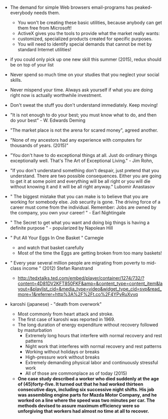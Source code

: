 - The demand for simple Web browsers email-programs has peaked-everybody needs them. 
  - You won't be creating these basic utilities, because anybody can get them free from Microsoft!
  - ActiveX gives you the tools to provide what the market really wants:
  - customized, specialized products created for specific purposes.
  - You will need to identify special demands that cannot be met by standard Internet utilities!

- if you could only pick up one new skill this summer (2015), redux should be on top of your list

- Never spend so much time on your studies that you neglect your social skills.
 
- Never mispend your time. Always ask yourself if what you are doing right now is actually worthwhile investment.

- Don't sweat the stuff you don't understand immediately. Keep moving!

- "It is not enough to do your best; you must know what to do, and then do your best" - W. Edwards Deming
   
- "The market place is not the arena for scared money", agreed another.

- "None of my ancestors had any experience with computers for thousands of years. (2015)"

- "You don't have to do exceptional things at all. Just do ordinary things exceptionally well. That's The Art of Exceptional Living." - Jim Rohn, 

- "If you don't understand something don't despair, just pretend that you understand. There are two possible consequences. Either you are going to get it at some point and everything will be all right or you will die without knowing it and it will be all right anyway." Lubomir Anastasov

- " The biggest mistake that you can make is to believe that you are working for somebody else. Job security is gone. The driving force of a career must come from the individual. Remember: Jobs are owned by the company, you own your career! " -    Earl Nightingale 

- " The Secret to get what you want and doing big things is having a definite purpose " - popularized by Napolean Hill

- " Put All Your Eggs In One Basket " Carnegie 
  - and watch that basket carefully
  - Most of the time the Eggs are getting broken from too many baskets!

- " Every year several million people are migrating from poverty to mid-class income " (2012) Stefan Ranstrand
  - http://tedxtalks.ted.com/embed/player/container/1274/732/?content=4D81DV2KFT850FKF&amp=&content_type=content_item&layout=&playlist_cid=&media_type=video&widget_type_cid=svp&read_more=1&referrer=http%3A%2F%2Ft.co%2F4YPvRuXvvq 

- karoshi (japanese) - "death from overwork"
  - Most commonly from heart attack and stroke.
  - The first case of karoshi was reported in 1969.
  - The long duration of energy expenditure without recovery followed by masturbation 
    - Extremely long hours that interfere with normal recovery and rest patterns
    - Night work that interferes with normal recovery and rest patterns 
    - Working without holidays or breaks
    - High-pressure work without breaks
    - Extremely demanding physical labor and continuously stressful work
    - All of those are commonplace as of today (2015)
  - __One case study described a worker who died suddenly at the age
of (45)forty-five. It turned out that he had worked thirteen consecutive
days, including six successive night shifts. His job was assembling engine
parts for Mazda Motor Company, and he worked on a line where
the speed was two minutes per car. The methods devised to assure maximum
efficiency were so unforgiving that workers had almost no time
at all to recover.__
